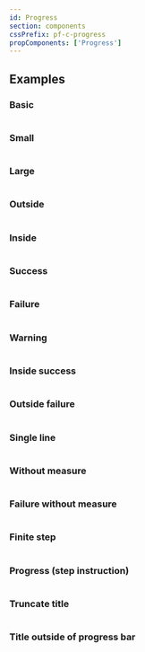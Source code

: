 ```yaml
---
id: Progress
section: components
cssPrefix: pf-c-progress
propComponents: ['Progress']
---
```


## Examples
### Basic
```ts file="./ProgressBasic.tsx"
```

### Small
```ts file="./ProgressSmall.tsx"
```

### Large
```ts file="./ProgressLarge.tsx"
```

### Outside
```ts file="./ProgressOutside.tsx"
```

### Inside
```ts file="./ProgressInside.tsx"
```

### Success
```ts file="./ProgressSuccess.tsx"
```

### Failure
```ts file="./ProgressFailure.tsx"
```

### Warning
```ts file="./ProgressWarning.tsx"
```

### Inside success
```ts file="./ProgressInsideSuccess.tsx"
```

### Outside failure
```ts file="./ProgressOutsideFailure.tsx"
```

### Single line
```ts file="./ProgressSingleLine.tsx"
```

### Without measure
```ts file="./ProgressWithoutMeasure.tsx"
```

### Failure without measure
```ts file="./ProgressFailureWithoutMeasure.tsx"
```


### Finite step
```ts file="./ProgressFiniteStep.tsx"
```

### Progress (step instruction)
```ts file="./ProgressStepInstruction.tsx"
```

### Truncate title
```ts file="./ProgressTruncateTitle.tsx"
```

### Title outside of progress bar
```ts file="./ProgressTitleOutsideOfProgressBar.tsx"
```
